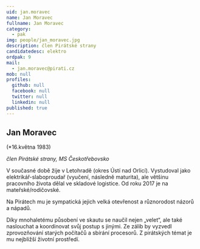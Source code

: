 ```yaml
---
uid: jan.moravec
name: Jan Moravec
fullname: Jan Moravec
category:
  - pak
img: people/jan_moravec.jpg
description: člen Pirátské strany
candidatedesc: elektro
ordpak: 9
mail:
  - jan.moravec@pirati.cz
mob: null
profiles:
  github: null
  facebook: null
  twitter: null
  linkedin: null
published: true
---
```

## Jan Moravec

(*16.května 1983) 

*člen Pirátské strany, MS Českotřebovsko*

V současné době žije v Letohradě (okres Ústí nad Orlicí). Vystudoval jako elektrikář-slaboproudař (vyučení, následně maturita), ale většinu pracovního života dělal ve skladové logistice. Od roku 2017 je na mateřské/rodičovské.  

Na Pirátech mu je sympatická jejich velká otevřenost a různorodost názorů a nápadů.  

Díky mnohaletému působení ve skautu se naučil nejen „velet“, ale také naslouchat a koordinovat svůj postup s jinými.  Ze zálib by vyzvedl zprovozňování starých počítačů a sbírání procesorů.  Z pirátských témat je mu nejbližší životní prostředí.
